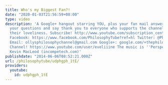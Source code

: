 ```yaml
---
title: Who's my Biggest Fan?!
date: "2020-01-03T21:56:59+08:00"
type: video
description: 'A Google+ hangout starring YOU, plus your fan mail answered, to answer
  your questions and say thank you to everyone who supports the channel and me with
  their loveliness. Subscribe! http://www.youtube.com/subscription_center?add_user=thephilosophytube
  Facebook: https://www.facebook.com/PhilosophyTube?ref=hl Twitter: @PhilosopyTube
  Email: ollysphilosophychannel@gmail.com Google+: google.com/+thephilosophytube Eveliiine''s
  Channel! https://www.youtube.com/user/eveliiine The music is ''Perspectives'' by
  Kevin MacLeod (incompetech.com)'
publishdate: "2014-06-06T08:52:21.000Z"
url: /philosophytube/udphgph_1tE/
providers:
  youtube:
    id: udphgph_1tE
---
```

